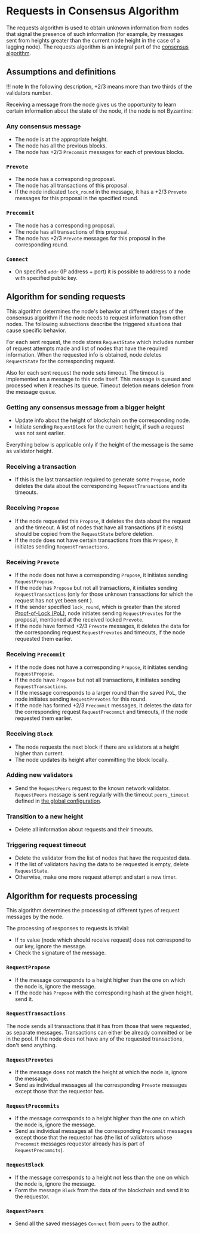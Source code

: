# Requests in Consensus Algorithm

The requests algorithm is used to obtain unknown information from nodes that
signal the presence of such information (for example, by messages sent from
heights greater than the current node height in the case of a lagging node). The
requests algorithm is an integral part of the [consensus algorithm](consensus.md).

## Assumptions and definitions

!!! note
    In the following description, +2/3 means more than two thirds of the
    validators number.

Receiving a message from the node gives us the opportunity to learn certain
information about the state of the node, if the node is not Byzantine:

### Any consensus message

- The node is at the appropriate height.
- The node has all the previous blocks.
- The node has +2/3 `Precommit` messages for each of previous blocks.

### `Prevote`

- The node has a corresponding proposal.
- The node has all transactions of this proposal.
- If the node indicated `lock_round` in the message, it has a +2/3 `Prevote`
  messages for this proposal in the specified round.

### `Precommit`

- The node has a corresponding proposal.
- The node has all transactions of this proposal.
- The node has +2/3 `Prevote` messages for this proposal in the corresponding round.

### `Connect`

- On specified `addr` (IP address + port) it is possible to address to a node
  with specified public key.

## Algorithm for sending requests

This algorithm determines the node's behavior at different stages of the
consensus algorithm if the node needs to request information from other nodes.
The following subsections describe the triggered situations that cause specific
behavior.

For each sent request, the node stores `RequestState` which includes number of
request attempts made and list of nodes that have the required information. When
the requested info is obtained, node deletes `RequestState` for the corresponding
request.

Also for each sent request the node sets timeout. The timeout is
implemented as a message to this node itself. This message is queued and
processed when it reaches its queue. Timeout deletion means deletion from the
message queue.

### Getting any consensus message from a bigger height

- Update info about the height of blockchain on the corresponding node.
- Initiate sending `RequestBlock` for the current height, if such a request was
  not sent earlier.

Everything below is applicable only if the height of the message is the same as
validator height.

### Receiving a transaction

- If this is the last transaction required to generate some `Propose`, node
  deletes the data about the corresponding `RequestTransactions` and its timeouts.

### Receiving `Propose`

- If the node requested this `Propose`, it deletes the data about the request
  and the timeout. A list of nodes that have all transactions (if it exists)
  should be copied from the `RequestState` before deletion.
- If the node does not have certain transactions from this `Propose`, it
  initiates sending `RequestTransactions`.

### Receiving `Prevote`

- If the node does not have a corresponding `Propose`, it initiates sending
  `RequestPropose`.
- If the node has `Propose` but not all transactions, it initiates sending
  `RequestTransactions` (only for those unknown transactions for which the request
  has not yet been sent ).
- If the sender specified `lock_round`, which is greater than the stored  
  [Proof-of-Lock (PoL)](consensus-details.md#definitions), node initiates sending
  `RequestPrevotes` for the proposal, mentioned at the received locked `Prevote`.
- If the node have formed +2/3 `Prevote` messages, it deletes the data for the
  corresponding request `RequestPrevotes` and timeouts, if the node requested
  them earlier.

### Receiving `Precommit`

- If the node does not have a corresponding `Propose`, it initiates sending
  `RequestPropose`.
- If the node have `Propose` but not all transactions, it initiates sending
  `RequestTransactions`.
- If the message corresponds to a larger round than the saved PoL, the node
  initiates sending `RequestPrevotes` for this round.
- If the node has formed +2/3 `Precommit` messages, it deletes the data for the
  corresponding request `RequestPrecommit` and timeouts, if the node requested
  them earlier.

### Receiving `Block`

- The node requests the next block if there are validators at a height higher
  than current.
- The node updates its height after committing the block locally.

### Adding new validators

- Send the `RequestPeers` request to the known network validator. `RequestPeers`
  message is sent regularly with the timeout `peers_timeout` defined in [the global
  configuration](../../architecture/configuration.md#global-parameters).

### Transition to a new height

- Delete all information about requests and their timeouts.

### Triggering request timeout

- Delete the validator from the list of nodes that have the requested data.
- If the list of validators having the data to be requested is empty, delete
  `RequestState`.
- Otherwise, make one more request attempt and start a new timer.

## Algorithm for requests processing

This algorithm determines the processing of different types of request messages
by the node.

The processing of responses to requests is trivial:

- If `to` value (node which should receive request) does not correspond to our
  key, ignore the message.
- Check the signature of the message.

### `RequestPropose`

- If the message corresponds to a height higher than the one on which the node
  is, ignore the message.
- If the node has `Propose` with the corresponding hash at the given height,
  send it.

### `RequestTransactions`

The node sends all transactions that it has from those that were requested, as
separate messages. Transactions can either be already committed or be in the
pool. If the node does not have any of the requested transactions, don't send
anything.

### `RequestPrevotes`

- If the message does not match the height at which the node is, ignore the
  message.
- Send as individual messages all the corresponding `Prevote` messages except
  those that the requestor has.

### `RequestPrecommits`

- If the message corresponds to a height higher than the one on which the node
  is, ignore the message.
- Send as individual messages all the corresponding `Precommit` messages except
  those that the requestor has (the list of validators whose `Precommit` messages
  requestor already has is part of `RequestPrecommits`).

### `RequestBlock`

- If the message corresponds to a height not less than the one on which the node
  is, ignore the message.
- Form the message `Block` from the data of the blockchain and send it to the
  requestor.

### `RequestPeers`

- Send all the saved messages `Connect` from `peers` to the author.
